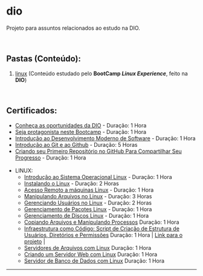 # dio
Projeto para assuntos relacionados ao estudo na DIO.

<br>

## Pastas (Conteúdo):

 1. [linux](https://github.com/JoaoLagos/dio/tree/main/linux) (Conteúdo estudado pelo **BootCamp _Linux Experience_**, feito na **DIO**) 

<br>

## Certificados:

 - [Conheça as oportunidades da DIO](https://github.com/JoaoLagos/dio/blob/main/certificados/conheca-as-oportunidades-da-dio.pdf) - Duração: 1 Hora
 - [Seja protagonista neste Bootcamp](https://github.com/JoaoLagos/dio/blob/main/certificados/seja-protagonista-neste-bootcamp.pdf) - Duração: 1 Hora
 - [Introdução ao Desenvolvimento Moderno de Software](https://github.com/JoaoLagos/dio/blob/main/certificados/introducao-ao-desenvolvimento-moderno-de-software.pdf) - Duração: 1 Hora
 - [Introdução ao Git e ao Github](https://github.com/JoaoLagos/dio/blob/main/certificados/introducao-ao-git-e-ao-github.pdf) - Duração: 5 Horas
 - [Criando seu Primeiro Repositório no GitHub Para Compartilhar Seu Progresso](https://github.com/JoaoLagos/dio/blob/main/certificados/criando-seu-primeiro-repositorio-no-github.pdf) - Duração: 1 Hora
<br><br>
 - LINUX:
     - [Introdução ao Sistema Operacional Linux](https://github.com/JoaoLagos/dio/blob/main/certificados/Linux/introducao-ao-sistema-operacional-linux.pdf) - Duração: 1 Hora
     - [Instalando o Linux](https://github.com/JoaoLagos/dio/blob/main/certificados/Linux/instalando-o-linux.pdf) - Duração: 2 Horas
     - [Acesso Remoto a máquinas Linux](https://github.com/JoaoLagos/dio/blob/main/certificados/Linux/acesso-remoto-a-m%C3%A1quinas-linux.pdf) - Duração: 1 Hora
     - [Manipulando Arquivos no Linux](https://github.com/JoaoLagos/dio/blob/main/certificados/Linux/manipulando-arquivos-no-linux.pdf) - Duração: 3 Horas
     - [Gerenciando Usuários no Linux](https://github.com/JoaoLagos/dio/blob/main/certificados/Linux/gerenciando-usuarios-no-linux.pdf) - Duração: 2 Horas
     - [Gerenciamento de Pacotes Linux](https://github.com/JoaoLagos/dio/blob/main/certificados/Linux/gerenciamento-de-pacotes-linux.pdf) - Duração: 1 Hora
     - [Gerenciamento de Discos Linux](https://github.com/JoaoLagos/dio/blob/main/certificados/Linux/gerenciamento-de-discos-linux.pdf) - Duração: 1 Hora
     - [Copiando Arquivos e Manipulando Processos](https://github.com/JoaoLagos/dio/blob/main/certificados\Linux/copiando-arquivos-e-manipulando-processos.pdf) Duração: 1 Hora
     - [Infraestrutura como Código: Script de Criação de Estrutura de Usuários, Diretórios e Permissões](https://github.com/JoaoLagos/dio/blob/main/certificados/Linux/infraestrutura-como-codigo-script-de-criacao-de-estrutura-de-usuarios-diretorios-e-permissoes.pdf) Duração: 1 Hora | <a href="https://github.com/JoaoLagos/projeto1-linux-icc">Link para o projeto</a> |
     - [Servidores de Arquivos com Linux](https://github.com/JoaoLagos/dio/blob/main/certificados\Linux\servidores-de-arquivos-com-linux.pdf) Duração: 1 Hora
     - [Criando um Servidor Web com Linux](https://github.com/JoaoLagos/dio/blob/main/certificados\Linux\criando-um-servidor-web-com-linux.pdf) Duração: 1 Hora
     - [Servidor de Banco de Dados com Linux](https://github.com/JoaoLagos/dio/blob/main/certificados\Linux\servidor-de-banco-de-dados-com-linux.pdf) Duração: 1 Hora
 

<hr>
